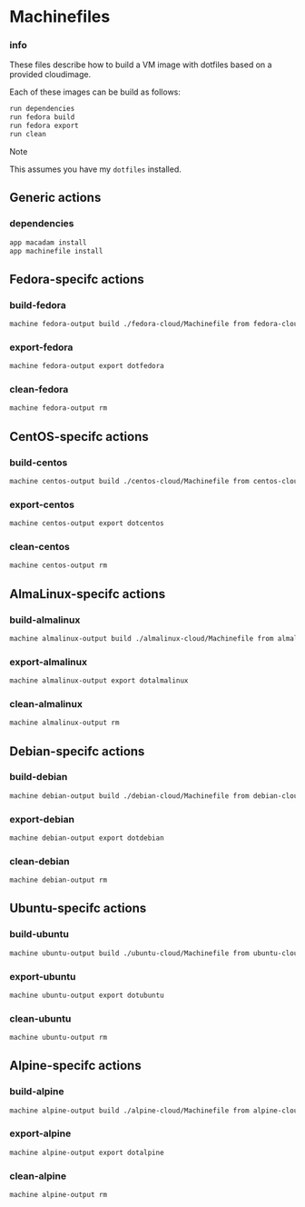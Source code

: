 # Machinefiles


### info

These files describe how to build a VM image with dotfiles based on a provided cloudimage.

Each of these images can be build as follows:

```sh
run dependencies
run fedora build
run fedora export
run clean
```

> [!NOTE]
> This assumes you have my `dotfiles` installed.


## Generic actions

### dependencies
```sh 
app macadam install
app machinefile install
```


## Fedora-specifc actions

### build-fedora
```sh interactive
machine fedora-output build ./fedora-cloud/Machinefile from fedora-cloud
```

### export-fedora
```sh interactive
machine fedora-output export dotfedora
```

### clean-fedora
```sh interactive
machine fedora-output rm
```


## CentOS-specifc actions

### build-centos
```sh interactive
machine centos-output build ./centos-cloud/Machinefile from centos-cloud
```

### export-centos
```sh interactive
machine centos-output export dotcentos
```

### clean-centos
```sh interactive
machine centos-output rm
```


## AlmaLinux-specifc actions

### build-almalinux
```sh interactive
machine almalinux-output build ./almalinux-cloud/Machinefile from almalinux-cloud
```

### export-almalinux
```sh interactive
machine almalinux-output export dotalmalinux
```

### clean-almalinux
```sh interactive
machine almalinux-output rm
```


## Debian-specifc actions

### build-debian
```sh interactive
machine debian-output build ./debian-cloud/Machinefile from debian-cloud
```

### export-debian
```sh interactive
machine debian-output export dotdebian
```

### clean-debian
```sh interactive
machine debian-output rm
```


## Ubuntu-specifc actions

### build-ubuntu
```sh interactive
machine ubuntu-output build ./ubuntu-cloud/Machinefile from ubuntu-cloud
```

### export-ubuntu
```sh interactive
machine ubuntu-output export dotubuntu
```

### clean-ubuntu
```sh interactive
machine ubuntu-output rm
```


## Alpine-specifc actions

### build-alpine
```sh interactive
machine alpine-output build ./alpine-cloud/Machinefile from alpine-cloud
```

### export-alpine
```sh interactive
machine alpine-output export dotalpine
```

### clean-alpine
```sh interactive
machine alpine-output rm
```




